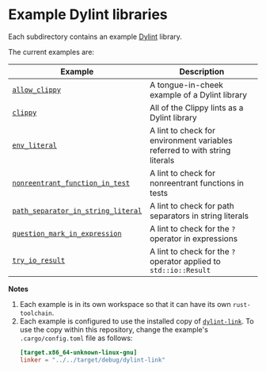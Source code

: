 # Example Dylint libraries

Each subdirectory contains an example [Dylint](https://github.com/trailofbits/dylint) library.

The current examples are:

| Example                                                                  | Description                                                                |
| ------------------------------------------------------------------------ | -------------------------------------------------------------------------- |
| [`allow_clippy`](./allow_clippy)                                         | A tongue-in-cheek example of a Dylint library                              |
| [`clippy`](./clippy)                                                     | All of the Clippy lints as a Dylint library                                |
| [`env_literal`](./env_literal)                                           | A lint to check for environment variables referred to with string literals |
| [`nonreentrant_function_in_test`](./nonreentrant_function_in_test)       | A lint to check for nonreentrant functions in tests                        |
| [`path_separator_in_string_literal`](./path_separator_in_string_literal) | A lint to check for path separators in string literals                     |
| [`question_mark_in_expression`](./question_mark_in_expression)           | A lint to check for the `?` operator in expressions                        |
| [`try_io_result`](./try_io_result)                                       | A lint to check for the `?` operator applied to `std::io::Result`          |

**Notes**

1. Each example is in its own workspace so that it can have its own `rust-toolchain`.
2. Each example is configured to use the installed copy of [`dylint-link`](../dylint-link). To use the copy within this repository, change the example's `.cargo/config.toml` file as follows:
   ```toml
   [target.x86_64-unknown-linux-gnu]
   linker = "../../target/debug/dylint-link"
   ```
